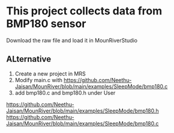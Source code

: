 # This project collects data from BMP180 sensor #
Download the raw file and load it in MounRiverStudio

## ALternative ##
1. Create a new project in MRS
2. Modify main.c with https://github.com/Neethu-Jaisan/MounRiver/blob/main/examples/SleepMode/bmp180.c
3. add bmp180.c and bmp180.h under User


https://github.com/Neethu-Jaisan/MounRiver/blob/main/examples/SleepMode/bmp180.h
https://github.com/Neethu-Jaisan/MounRiver/blob/main/examples/SleepMode/bmp180.c
